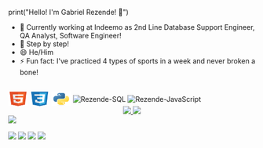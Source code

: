 print("Hello! I'm Gabriel Rezende! 👋")

<link rel="stylesheet" href="https://cdn.jsdelivr.net/gh/devicons/devicon@v2.15.1/devicon.min.css">
          
- 🔭 Currently working at Indeemo as 2nd Line Database Support Engineer, QA Analyst, Software Engineer!
- 🌱 Step by step!
- 😄 He/Him
- ⚡ Fun fact: I've practiced 4 types of sports in a week and never broken a bone!
<div style="display: inline_block"><br>
  <img align="center" alt="Rezende-HTML" height="30" width="40" src="https://raw.githubusercontent.com/devicons/devicon/master/icons/html5/html5-original.svg">
  <img align="center" alt="Rezende-CSS" height="30" width="40" src="https://raw.githubusercontent.com/devicons/devicon/master/icons/css3/css3-original.svg">
  <img align="center" alt="Rezende-Python" height="30" width="40" src="https://raw.githubusercontent.com/devicons/devicon/master/icons/python/python-original.svg">
  <img align="center" alt="Rezende-SQL" height="30" width="40" src="https://cdn.jsdelivr.net/gh/devicons/devicon/icons/microsoftsqlserver/microsoftsqlserver-plain-wordmark.svg"> 
  <img align="center" alt="Rezende-JavaScript" height="30" width="40" src="https://img.icons8.com/color/344/javascript--v1.png"> 
</div>

<div align="center">
  <a href="https://github.com/reznd">
  <img height="180em" src="https://github-readme-stats.vercel.app/api?username=reznd&show_icons=true&theme=dark&include_all_commits=true&count_private=true"/>
  <img height="180em" src="https://github-readme-stats.vercel.app/api/top-langs/?username=reznd&layout=compact&langs_count=7&theme=dark"/>
</div>


  
  <div> 
  <a href="https://www.youtube.com/channel/UCja7g02AkVU_ojnGY3T3I-Q" target="_blank"><img src="https://img.shields.io/badge/YouTube-FF0000?style=for-the-badge&logo=youtube&logoColor=white" target="_blank"></a>

 <a href="https://discord.gg/Rezende#4464" target="_blank"><img src="https://img.shields.io/badge/Discord-7289DA?style=for-the-badge&logo=discord&logoColor=white" target="_blank"></a> 
  <a href = "mailto:gabriel999rv@gmail.com"><img src="https://img.shields.io/badge/-Gmail-%23333?style=for-the-badge&logo=gmail&logoColor=white" target="_blank"></a>
  <a href="https://www.linkedin.com/in/gabriel-rezend3/" target="_blank"><img src="https://img.shields.io/badge/-LinkedIn-%230077B5?style=for-the-badge&logo=linkedin&logoColor=white" target="_blank"></a> 
    <a href="https://www.instagram.com/ogrezende/" target="_blank"><img src="https://img.shields.io/badge/-Instagram-%23E4405F?style=for-the-badge&logo=instagram&logoColor=white" target="_blank"></a>
 
 
</div>
